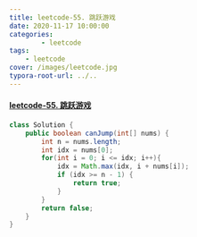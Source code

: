 ```yaml
---
title: leetcode-55. 跳跃游戏
date: 2020-11-17 10:00:00
categories: 
		- leetcode
tags: 
	- leetcode
cover: /images/leetcode.jpg
typora-root-url: ../..
---
```


#### [leetcode-55. 跳跃游戏](https://leetcode-cn.com/problems/jump-game/)

```java
class Solution {
    public boolean canJump(int[] nums) {
        int n = nums.length;
        int idx = nums[0];
        for(int i = 0; i <= idx; i++){
            idx = Math.max(idx, i + nums[i]);
            if (idx >= n - 1) {
                return true;
            }
        }
        return false;
    }
}
```

